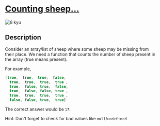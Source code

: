 # [Counting sheep...](https://www.codewars.com/kata/54edbc7200b811e956000556)

![8 kyu](https://img.shields.io/badge/8-kyu-white?style=for-the-badge&labelColor=white&color=%23212121)

## Description

Consider an array/list of sheep where some sheep may be missing from their place. We need a function that counts the number of sheep present in the array (true means present).

For example,

```javascript
[true,  true,  true,  false,
  true,  true,  true,  true ,
  true,  false, true,  false,
  true,  false, false, true ,
  true,  true,  true,  true ,
  false, false, true,  true]
```

The correct answer would be `17`.

Hint: Don't forget to check for bad values like `null`/`undefined`
